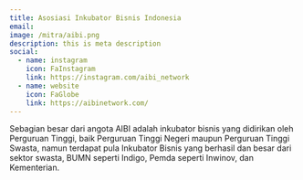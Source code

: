 ```yaml
---
title: Asosiasi Inkubator Bisnis Indonesia
email: 
image: /mitra/aibi.png
description: this is meta description
social:
  - name: instagram
    icon: FaInstagram
    link: https://instagram.com/aibi_network
  - name: website
    icon: FaGlobe
    link: https://aibinetwork.com/
---
```


Sebagian besar dari angota AIBI adalah inkubator bisnis yang didirikan oleh Perguruan Tinggi, baik Perguruan Tinggi Negeri maupun Perguruan Tinggi Swasta, namun terdapat pula Inkubator Bisnis yang berhasil dan besar dari sektor swasta, BUMN seperti Indigo, Pemda seperti Inwinov, dan Kementerian.